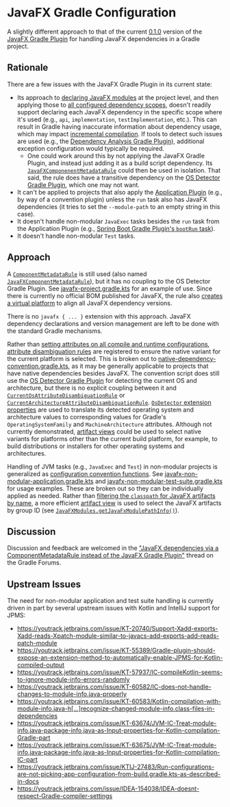 # JavaFX Gradle Configuration

A slightly different approach to that of the current
[0.1.0](https://github.com/openjfx/javafx-gradle-plugin/releases/tag/0.1.0)
version of the
[JavaFX Gradle Plugin](https://github.com/openjfx/javafx-gradle-plugin)
for handling JavaFX dependencies in a Gradle project.

## Rationale

There are a few issues with the JavaFX Gradle Plugin in its current state:

* Its approach to
  [declaring JavaFX modules](https://github.com/openjfx/javafx-gradle-plugin/tree/0.1.0?tab=readme-ov-file#2-specify-javafx-modules)
  at the project level, and then applying those to
  [all configured dependency scopes](https://github.com/openjfx/javafx-gradle-plugin/tree/0.1.0?tab=readme-ov-file#5-dependency-scope),
  doesn't readily support declaring each JavaFX dependency in the specific scope
  where it's used (e.g., `api`, `implementation`, `testImplementation`,
  etc.). This can result in Gradle having inaccurate information about
  dependency usage, which may impact
  [incremental compilation](https://docs.gradle.org/8.14.3/userguide/java_plugin.html#sec:incremental_compile).
  If tools to detect such issues are used (e.g., the
  [Dependency Analysis Gradle Plugin](https://github.com/autonomousapps/dependency-analysis-gradle-plugin)),
  additional exception configuration would typically be required.
    * One could work around this by not applying the JavaFX Gradle Plugin, and
      instead just adding it as a build script dependency. Its
      [
      `JavaFXComponenentMetadataRule`](https://github.com/openjfx/javafx-gradle-plugin/blob/0.1.0/src/main/java/org/openjfx/gradle/metadatarule/JavaFXComponentMetadataRule.java)
      could then be used in isolation. That said, the rule does have a
      transitive dependency on the
      [OS Detector Gradle Plugin](https://github.com/google/osdetector-gradle-plugin),
      which one may not want.
* It can't be applied to projects that also apply the
  [Application Plugin](https://docs.gradle.org/8.14.3/userguide/application_plugin.html)
  (e.g., by way of a convention plugin) unless the `run` task also has JavaFX
  dependencies (it tries to set the `--module-path` to an empty string in this
  case).
* It doesn't handle non-modular `JavaExec` tasks besides the `run` task from
  the Application Plugin (e.g.,
  [Spring Boot Gradle Plugin's
  `bootRun` task](https://docs.spring.io/spring-boot/gradle-plugin/running.html)).
* It doesn't handle non-modular `Test` tasks.

## Approach

A
[
`ComponentMetadataRule`](https://docs.gradle.org/8.14.3/userguide/component_metadata_rules.html)
is still used (also named
[
`JavaFXComponentMetadataRule`](build-logic/src/main/kotlin/com/ianbrandt/buildlogic/artifacts/javafx/JavaFXComponentMetadataRule.kt)),
but it has no coupling to the OS Detector Gradle Plugin. See
[javafx-project.gradle.kts](build-logic/src/main/kotlin/com.ianbrandt.buildlogic.javafx-project.gradle.kts)
for an example of use. Since there is currently no official BOM published for
JavaFX, the rule also
[creates a virtual platform](https://docs.gradle.org/8.14.3/userguide/how_to_align_dependency_versions.html#sec:align-versions-unpublished)
to align all JavaFX dependency versions.

There is no `javafx { ... }` extension with this approach. JavaFX dependency
declarations and version management are left to be done with the standard
Gradle mechanisms.

Rather than
[setting attributes on all compile and runtime configurations](https://github.com/openjfx/javafx-gradle-plugin/blob/0.1.0/src/main/java/org/openjfx/gradle/JavaFXOptions.java#L101),
[attribute disambiguation rules](https://docs.gradle.org/8.14.3/userguide/variant_attributes.html#sec:abm-disambiguation-rules)
are registered to ensure the native variant for the current platform is
selected. This is broken out to
[native-dependency-convention.gradle.kts](build-logic/src/main/kotlin/com.ianbrandt.buildlogic.native-dependency-convention.gradle.kts),
as it may be generally applicable to projects that have native dependencies
besides JavaFX. The convention script does still use the
[OS Detector Gradle Plugin](https://github.com/google/osdetector-gradle-plugin)
for detecting the current OS and architecture, but there is no explicit
coupling between it and
[
`CurrentOsAttributeDisambiguationRule`](build-logic/src/main/kotlin/com/ianbrandt/buildlogic/attributes/nativeplatform/CurrentOsAttributeDisambiguationRule.kt)
or
[
`CurrentArchitectureAttributeDisambiguationRule`](build-logic/src/main/kotlin/com/ianbrandt/buildlogic/attributes/nativeplatform/CurrentArchitectureAttributeDisambiguationRule.kt).
[
`OsDetector` extension properties](build-logic/src/main/kotlin/com/ianbrandt/buildlogic/plugins/osdetector/OsDetectorExtensions.kt)
are used to translate its detected operating system and architecture values to
corresponding values for Gradle's `OperatingSystemFamily` and
`MachineArchitecture` attributes. Although not currently demonstrated,
[artifact views](https://docs.gradle.org/8.14.3/userguide/artifact_views.html)
could be used to select native variants for platforms other than the current
build platform, for example, to build distributions or installers for other
operating systems and architectures.

Handling of JVM tasks (e.g., `JavaExec` and `Test`) in non-modular projects is
generalized as
[configuration convention functions](build-logic/src/main/kotlin/com/ianbrandt/buildlogic/tasks/nonmodular/NonModularJvmTasks.kt).
See
[javafx-non-modular-application.gradle.kts](build-logic/src/main/kotlin/com.ianbrandt.buildlogic.javafx-non-modular-application.gradle.kts)
and
[javafx-non-modular-test-suite.gradle.kts](build-logic/src/main/kotlin/com.ianbrandt.buildlogic.javafx-non-modular-test-suite.gradle.kts)
for usage examples. These are broken out so they can be individually applied as
needed. Rather than [filtering the
`classpath` for JavaFX artifacts by name](https://github.com/openjfx/javafx-gradle-plugin/blob/0.1.0/src/main/java/org/openjfx/gradle/JavaFXPlugin.java#L113-L114),
a more efficient
[artifact view](https://docs.gradle.org/8.14.3/userguide/artifact_views.html)
is used to select the JavaFX artifacts by group ID (see
[
`JavaFXModules.getJavaFxModulePathInfo()`](build-logic/src/main/kotlin/com/ianbrandt/buildlogic/conventions/javafx/JavaFXModules.kt)).

## Discussion

Discussion and feedback are welcomed in the
["JavaFX dependencies via a ComponentMetadataRule instead of the JavaFX Gradle Plugin"](https://discuss.gradle.org/t/javafx-dependencies-via-a-componentmetadatarule-instead-of-the-javafx-gradle-plugin/44037)
thread on the Gradle Forums.

## Upstream Issues

The need for non-modular application and test suite handling is currently driven
in part by several upstream issues with Kotlin and IntelliJ support for JPMS:

* https://youtrack.jetbrains.com/issue/KT-20740/Support-Xadd-exports-Xadd-reads-Xpatch-module-similar-to-javacs-add-exports-add-reads-patch-module
* https://youtrack.jetbrains.com/issue/KT-55389/Gradle-plugin-should-expose-an-extension-method-to-automatically-enable-JPMS-for-Kotlin-compiled-output
* https://youtrack.jetbrains.com/issue/KT-57937/IC-compileKotlin-seems-to-ignore-module-info-errors-randomly
* https://youtrack.jetbrains.com/issue/KT-60582/IC-does-not-handle-changes-to-module-info.java-properly
* https://youtrack.jetbrains.com/issue/KT-60583/Kotlin-compilation-with-module-info.java-h[…]recognize-changed-module-info.class-files-in-dependencies
* https://youtrack.jetbrains.com/issue/KT-63674/JVM-IC-Treat-module-info.java-package-info.java-as-Input-properties-for-Kotlin-compilation-Gradle-part
* https://youtrack.jetbrains.com/issue/KT-63675/JVM-IC-Treat-module-info.java-package-info.java-as-Input-properties-for-Kotlin-compilation-IC-part
* https://youtrack.jetbrains.com/issue/KTIJ-27483/Run-configurations-are-not-picking-app-configuration-from-build.gradle.kts-as-described-in-docs
* https://youtrack.jetbrains.com/issue/IDEA-154038/IDEA-doesnt-respect-Gradle-compiler-settings
